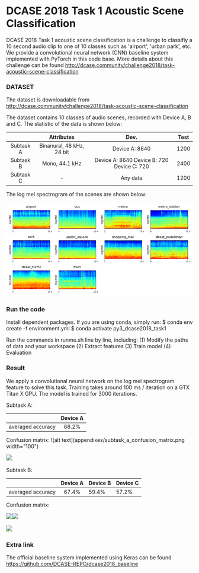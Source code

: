 # DCASE 2018 Task 1 Acoustic Scene Classification

DCASE 2018 Task 1 acoustic scene classification is a challenge to classifiy a 10 second audio clip to one of 10 classes such as 'airport', 'urban park', etc. We provide a convolutional neural network (CNN) baseline system implemented with PyTorch in this code base. More details about this challenge can be found http://dcase.community/challenge2018/task-acoustic-scene-classification

### DATASET

The dataset is downloadable from http://dcase.community/challenge2018/task-acoustic-scene-classification

The dataset contains 10 classes of audio scenes, recorded with Device A, B and C. The statistic of the data is shown below:

|           |         Attributes        |                    Dev.                    | Test |
|:---------:|:-------------------------:|:------------------------------------------:|:----:|
| Subtask A | Binanural, 48 kHz, 24 bit |               Device A: 8640               | 1200 |
| Subtask B |       Mono, 44.1 kHz      | Device A: 8640 Device B: 720 Device C: 720 | 2400 |
| Subtask C |             -             |                  Any data                  | 1200 |

The log mel spectrogram of the scenes are shown below:

![alt text](appendixes/logmel.png)

### Run the code

Install dependent packages. If you are using conda, simply run:
$ conda env create -f environment.yml
$ conda activate py3_dcase2018_task1

Run the commands in runme.sh line by line, including: 
(1) Modify the paths of data and your workspace
(2) Extract features
(3) Train model
(4) Evaluation

### Result

We apply a convolutional neural network on the log mel spectrogram feature to solve this task. Training takes around 100 ms / iteration on a GTX Titan X GPU. The model is trained for 3000 iterations.

Subtask A:

|                   | Device A |
|:-----------------:|:--------:|
| averaged accuracy |   68.2%  |

Confusion matrix:
![alt text](appendixes/subtask_a_confusion_matrix.png width="100")

<img src="https://github.com/qiuqiangkong/dcase2018_task1/blob/dev/appendixes/subtask_a_confusion_matrix.png" width="600">

Subtask B:

|                   | Device A | Device B | Device C |
|:-----------------:|:--------:|----------|----------|
| averaged accuracy |   67.4%  | 59.4%    | 57.2%    |

Confusion matrix:

<img src="https://github.com/qiuqiangkong/dcase2018_task1/blob/dev/appendixes/subtask_b_confusion_matrix_device_a.png" width="500"><img src="https://github.com/qiuqiangkong/dcase2018_task1/blob/dev/appendixes/subtask_a_confusion_matrix_device_b.png" width="500">

<img src="https://github.com/qiuqiangkong/dcase2018_task1/blob/dev/appendixes/subtask_a_confusion_matrix_device_c.png" width="500">


### Extra link

The official baseline system implemented using Keras can be found https://github.com/DCASE-REPO/dcase2018_baseline
